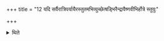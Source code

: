 +++
title = "12 यदि सर्वैरात्रिपर्यायैरस्तुतमभिव्युच्छेत्षड्भिरैन्द्रावैष्णवीभिर्होत्रे स्तुयुः"

+++

<details><summary>थिते</summary>

यदि सर्वैरात्रिपर्यायैरस्तुतमभिव्युच्छेत्षड्भिरैन्द्रावैष्णवीभिर्होत्रे स्तुयुः । तिसृभिस्तिसृभिरितिरेभ्यः १२
</details>
